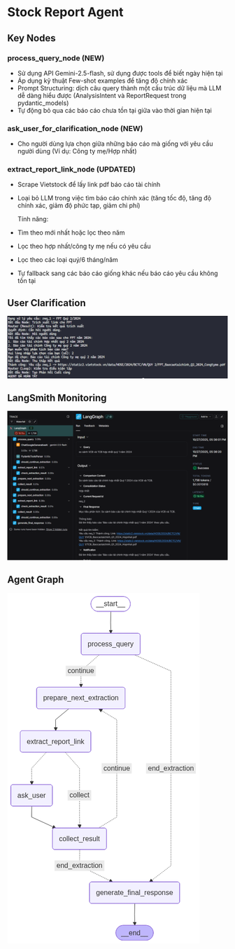 # Stock Report Agent

## Key Nodes

### process_query_node (NEW)
- Sử dụng API Gemini-2.5-flash, sử dụng được tools để biết ngày hiện tại
- Áp dụng kỹ thuật Few-shot examples để tăng độ chính xác
- Prompt Structuring: dịch câu query thành một cấu trúc dữ liệu mà LLM dễ dàng hiểu được (AnalysisIntent và ReportRequest trong pydantic_models)
- Tự động bỏ qua các báo cáo chưa tồn tại giữa vào thời gian hiện tại

### ask_user_for_clarification_node (NEW)
- Cho người dùng lựa chọn giữa những báo cáo mà giống với yêu cầu người dùng (Ví dụ: Công ty mẹ/Hợp nhất)

### extract_report_link_node (UPDATED)
- Scrape Vietstock để lấy link pdf báo cáo tài chính
- Loại bỏ LLM trong việc tìm báo cáo chính xác (tăng tốc độ, tăng độ chính xác, giảm độ phức tạp, giảm chi phí)

    Tính năng:

- Tìm theo mới nhất hoặc lọc theo năm
- Lọc theo hợp nhất/công ty mẹ nếu có yêu cầu
- Lọc theo các loại quý/6 tháng/năm
- Tự fallback sang các báo cáo giống khác nếu báo cáo yêu cầu không tồn tại
## User Clarification

![Clarification](clarification.png)

## LangSmith Monitoring
![LangSmith](langsmith.png)

## Agent Graph
![Agent Graph](graph_v2.png)